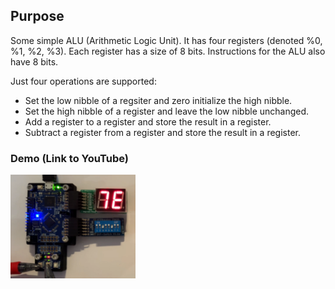 ## Purpose

Some simple ALU (Arithmetic Logic Unit). It has four registers (denoted %0, %1,
%2, %3). Each register has a size of 8 bits. Instructions for the ALU also have
8 bits.

Just four operations are supported:

- Set the low nibble of a regsiter and zero initialize the high nibble.
- Set the high nibble of a register and leave the low nibble unchanged.
- Add a register to a register and store the result in a register.
- Subtract a register from a register and store the result in a register.

### Demo (Link to YouTube)

[<img src="https://github.com/michael-lehn/icebreaker-examples/blob/main/05_mini_alu/demo.png" width="200">](https://youtu.be/ZdcFZW_OYYg)
